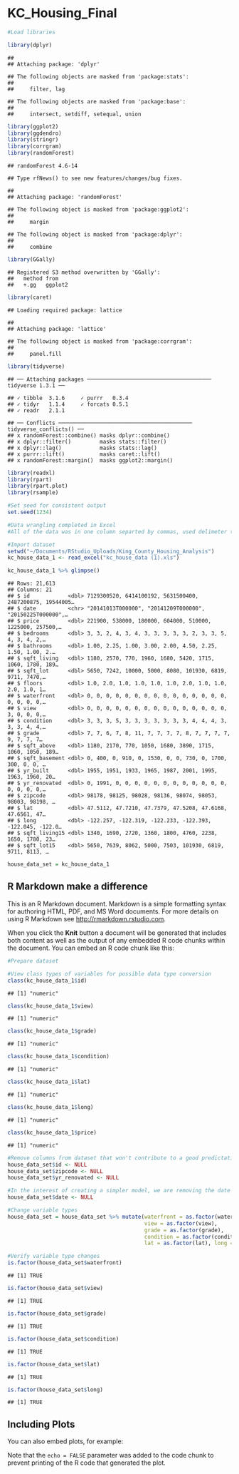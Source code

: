 KC\_Housing\_Final
================

``` r
#Load libraries

library(dplyr)
```

    ## 
    ## Attaching package: 'dplyr'

    ## The following objects are masked from 'package:stats':
    ## 
    ##     filter, lag

    ## The following objects are masked from 'package:base':
    ## 
    ##     intersect, setdiff, setequal, union

``` r
library(ggplot2)
library(ggdendro)
library(stringr)
library(corrgram)
library(randomForest)
```

    ## randomForest 4.6-14

    ## Type rfNews() to see new features/changes/bug fixes.

    ## 
    ## Attaching package: 'randomForest'

    ## The following object is masked from 'package:ggplot2':
    ## 
    ##     margin

    ## The following object is masked from 'package:dplyr':
    ## 
    ##     combine

``` r
library(GGally)
```

    ## Registered S3 method overwritten by 'GGally':
    ##   method from   
    ##   +.gg   ggplot2

``` r
library(caret)
```

    ## Loading required package: lattice

    ## 
    ## Attaching package: 'lattice'

    ## The following object is masked from 'package:corrgram':
    ## 
    ##     panel.fill

``` r
library(tidyverse)
```

    ## ── Attaching packages ─────────────────────────────────────── tidyverse 1.3.1 ──

    ## ✓ tibble  3.1.6     ✓ purrr   0.3.4
    ## ✓ tidyr   1.1.4     ✓ forcats 0.5.1
    ## ✓ readr   2.1.1

    ## ── Conflicts ────────────────────────────────────────── tidyverse_conflicts() ──
    ## x randomForest::combine() masks dplyr::combine()
    ## x dplyr::filter()         masks stats::filter()
    ## x dplyr::lag()            masks stats::lag()
    ## x purrr::lift()           masks caret::lift()
    ## x randomForest::margin()  masks ggplot2::margin()

``` r
library(readxl)
library(rpart)
library(rpart.plot)
library(rsample)

#Set seed for consistent output
set.seed(1234)

#Data wrangling completed in Excel
#All of the data was in one column separted by commas, used delimeter to separate the values into their individual columns

#Import dataset
setwd("~/Documents/RStudio_Uploads/King_County_Housing_Analysis")
kc_house_data_1 <- read_excel("kc_house_data (1).xls")

kc_house_data_1 %>% glimpse()
```

    ## Rows: 21,613
    ## Columns: 21
    ## $ id            <dbl> 7129300520, 6414100192, 5631500400, 2487200875, 19544005…
    ## $ date          <chr> "20141013T000000", "20141209T000000", "20150225T000000",…
    ## $ price         <dbl> 221900, 538000, 180000, 604000, 510000, 1225000, 257500,…
    ## $ bedrooms      <dbl> 3, 3, 2, 4, 3, 4, 3, 3, 3, 3, 3, 2, 3, 3, 5, 4, 3, 4, 2,…
    ## $ bathrooms     <dbl> 1.00, 2.25, 1.00, 3.00, 2.00, 4.50, 2.25, 1.50, 1.00, 2.…
    ## $ sqft_living   <dbl> 1180, 2570, 770, 1960, 1680, 5420, 1715, 1060, 1780, 189…
    ## $ sqft_lot      <dbl> 5650, 7242, 10000, 5000, 8080, 101930, 6819, 9711, 7470,…
    ## $ floors        <dbl> 1.0, 2.0, 1.0, 1.0, 1.0, 1.0, 2.0, 1.0, 1.0, 2.0, 1.0, 1…
    ## $ waterfront    <dbl> 0, 0, 0, 0, 0, 0, 0, 0, 0, 0, 0, 0, 0, 0, 0, 0, 0, 0, 0,…
    ## $ view          <dbl> 0, 0, 0, 0, 0, 0, 0, 0, 0, 0, 0, 0, 0, 0, 0, 3, 0, 0, 0,…
    ## $ condition     <dbl> 3, 3, 3, 5, 3, 3, 3, 3, 3, 3, 3, 4, 4, 4, 3, 3, 3, 4, 4,…
    ## $ grade         <dbl> 7, 7, 6, 7, 8, 11, 7, 7, 7, 7, 8, 7, 7, 7, 7, 9, 7, 7, 7…
    ## $ sqft_above    <dbl> 1180, 2170, 770, 1050, 1680, 3890, 1715, 1060, 1050, 189…
    ## $ sqft_basement <dbl> 0, 400, 0, 910, 0, 1530, 0, 0, 730, 0, 1700, 300, 0, 0, …
    ## $ yr_built      <dbl> 1955, 1951, 1933, 1965, 1987, 2001, 1995, 1963, 1960, 20…
    ## $ yr_renovated  <dbl> 0, 1991, 0, 0, 0, 0, 0, 0, 0, 0, 0, 0, 0, 0, 0, 0, 0, 0,…
    ## $ zipcode       <dbl> 98178, 98125, 98028, 98136, 98074, 98053, 98003, 98198, …
    ## $ lat           <dbl> 47.5112, 47.7210, 47.7379, 47.5208, 47.6168, 47.6561, 47…
    ## $ long          <dbl> -122.257, -122.319, -122.233, -122.393, -122.045, -122.0…
    ## $ sqft_living15 <dbl> 1340, 1690, 2720, 1360, 1800, 4760, 2238, 1650, 1780, 23…
    ## $ sqft_lot15    <dbl> 5650, 7639, 8062, 5000, 7503, 101930, 6819, 9711, 8113, …

``` r
house_data_set = kc_house_data_1
```

## R Markdown make a difference

This is an R Markdown document. Markdown is a simple formatting syntax
for authoring HTML, PDF, and MS Word documents. For more details on
using R Markdown see <http://rmarkdown.rstudio.com>.

When you click the **Knit** button a document will be generated that
includes both content as well as the output of any embedded R code
chunks within the document. You can embed an R code chunk like this:

``` r
#Prepare dataset

#View class types of variables for possible data type conversion
class(kc_house_data_1$id)
```

    ## [1] "numeric"

``` r
class(kc_house_data_1$view)
```

    ## [1] "numeric"

``` r
class(kc_house_data_1$grade)
```

    ## [1] "numeric"

``` r
class(kc_house_data_1$condition)
```

    ## [1] "numeric"

``` r
class(kc_house_data_1$lat)
```

    ## [1] "numeric"

``` r
class(kc_house_data_1$long)
```

    ## [1] "numeric"

``` r
class(kc_house_data_1$price)
```

    ## [1] "numeric"

``` r
#Remove columns from dataset that won't contribute to a good predictation model
house_data_set$id <- NULL
house_data_set$zipcode <- NULL
house_data_set$yr_renovated <- NULL

#In the interest of creating a simpler model, we are removing the date from the dataset and not look at seasonal trends
house_data_set$date <- NULL

#Change variable types
house_data_set = house_data_set %>% mutate(waterfront = as.factor(waterfront),
                                           view = as.factor(view),
                                           grade = as.factor(grade), 
                                           condition = as.factor(condition), 
                                           lat = as.factor(lat), long = as.factor(long))

#Verify variable type changes
is.factor(house_data_set$waterfront)
```

    ## [1] TRUE

``` r
is.factor(house_data_set$view)
```

    ## [1] TRUE

``` r
is.factor(house_data_set$grade)
```

    ## [1] TRUE

``` r
is.factor(house_data_set$condition)
```

    ## [1] TRUE

``` r
is.factor(house_data_set$lat)
```

    ## [1] TRUE

``` r
is.factor(house_data_set$long)
```

    ## [1] TRUE

## Including Plots

You can also embed plots, for example:

Note that the `echo = FALSE` parameter was added to the code chunk to
prevent printing of the R code that generated the plot.
